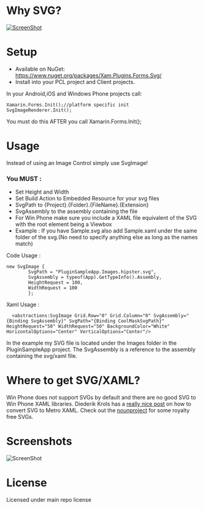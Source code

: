 # Why SVG?
[![ScreenShot](https://raw.githubusercontent.com/paulpatarinski/Xamarin.Forms.Plugins/master/SampleApp/Images/WhySVG.PNG)](http://youtu.be/wlFVIIstKmA)

# Setup
* Available on NuGet: https://www.nuget.org/packages/Xam.Plugins.Forms.Svg/
* Install into your PCL project and Client projects.

In your Android,iOS and Windows Phone projects call:

```
Xamarin.Forms.Init();//platform specific init
SvgImageRenderer.Init();
```

You must do this AFTER you call Xamarin.Forms.Init();

# Usage
Instead of using an Image Control simply use SvgImage!

### You MUST :

- Set Height and Width
- Set Build Action to Embedded Resource for your svg files 
- SvgPath to {Project}.{Folder}.{FileName}.{Extension}
- SvgAssembly to the assembly containing the file
- For Win Phone make sure you include a XAML file equivalent of the SVG with the root element being a Viewbox
 - Example : If you have Sample.svg also add Sample.xaml under the same folder of the svg.(No need to specify anything else as long as the names match)	

Code Usage :
```
new SvgImage { 
		SvgPath = "PluginSampleApp.Images.hipster.svg",
		SvgAssembly = typeof(App).GetTypeInfo().Assembly, 
		HeightRequest = 100,
		WidthRequest = 100
		};
```

Xaml Usage : 

```
  <abstractions:SvgImage Grid.Row="0" Grid.Column="0" SvgAssembly="{Binding SvgAssembly}" SvgPath="{Binding CoolMaskSvgPath}" HeightRequest="50" WidthRequest="50" BackgroundColor="White" HorizontalOptions="Center" VerticalOptions="Center"/>
```

In the example my SVG file is located under the Images folder in the PluginSampleApp project. The SvgAssembly is a reference to the assembly containing the svg/xaml file.

# Where to get SVG/XAML?
Win Phone does not support SVGs by default and there are no good SVG to Win Phone XAML libraries. Diederik Krols has a [really nice post](http://blogs.u2u.be/diederik/post/2012/07/26/Transforming-SVG-graphics-to-XAML-Metro-Icons.aspx) on how to convert SVG to Metro XAML. Check out the [nounproject](http://thenounproject.com/) for some royalty free SVGs.

# Screenshots

![ScreenShot](https://raw.githubusercontent.com/paulpatarinski/Xamarin.Forms.Plugins/master/SampleApp/Images/Screenshots/SVG.JPG)

# License
Licensed under main repo license
